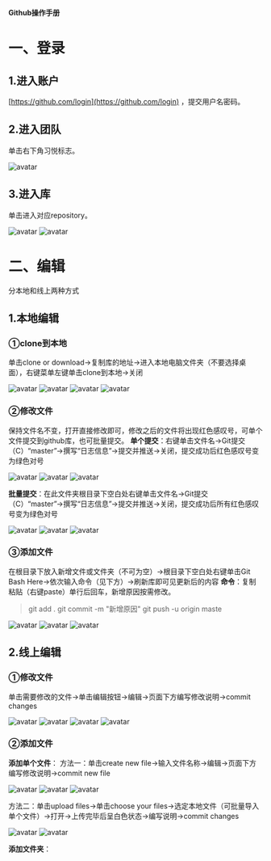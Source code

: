 **Github操作手册**

# 一、登录
## 1.进入账户
[https://github.com/login](https://github.com/login) ，提交用户名密码。
## 2.进入团队
单击右下角习悦标志。

![avatar](images/图片1.png)
## 3.进入库
单击进入对应repository。

![avatar](images/图片2.png)
![avatar](images/图片3.png)

# 二、编辑
分本地和线上两种方式
## 1.本地编辑
### ①clone到本地

单击clone or download→复制库的地址→进入本地电脑文件夹（不要选择桌面），右键菜单左键单击clone到本地→关闭  

![avatar](images/图片4.png)
![avatar](images/图片5.png)
![avatar](images/图片6.png)
![avatar](images/图片7.png)
### ②修改文件
保持文件名不变，打开直接修改即可，修改之后的文件将出现红色感叹号，可单个文件提交到github库，也可批量提交。
**单个提交**：右键单击文件名→Git提交（C）“master”→撰写“日志信息”→提交并推送→关闭，提交成功后红色感叹号变为绿色对号

![avatar](images/图片8.png)
![avatar](images/图片9.png)
![avatar](images/图片10.png)

**批量提交**：在此文件夹根目录下空白处右键单击文件名→Git提交（C）“master”→撰写“日志信息”→提交并推送→关闭，提交成功后所有红色感叹号变为绿色对号

![avatar](images/图片11.png)
![avatar](images/图片12.png)
![avatar](images/图片13.png)

### ③添加文件
在根目录下放入新增文件或文件夹（不可为空）→根目录下空白处右键单击Git Bash Here→依次输入命令（见下方）→刷新库即可见更新后的内容
**命令**：复制粘贴（右键paste）单行后回车，新增原因按需修改。
>git add .
>git commit -m "新增原因"
>git push -u origin maste

![avatar](images/图片14.png)
![avatar](images/图片15.png)
![avatar](images/图片16.png)

## 2.线上编辑
### ①修改文件
单击需要修改的文件→单击编辑按钮→编辑→页面下方编写修改说明→commit changes

![avatar](images/图片17.png)
![avatar](images/图片18.png)
![avatar](images/图片19.png)
![avatar](images/图片20.png)

### ②添加文件
**添加单个文件**：
方法一：单击create new file→输入文件名称→编辑→页面下方编写修改说明→commit new file

![avatar](images/图片21.png)
![avatar](images/图片22.png)
![avatar](images/图片23.png)

方法二：单击upload files→单击choose your files→选定本地文件（可批量导入单个文件）→打开→上传完毕后呈白色状态→编写说明→commit changes

![avatar](images/图片24.png)
![avatar](images/图片25.png)

**添加文件夹**：

